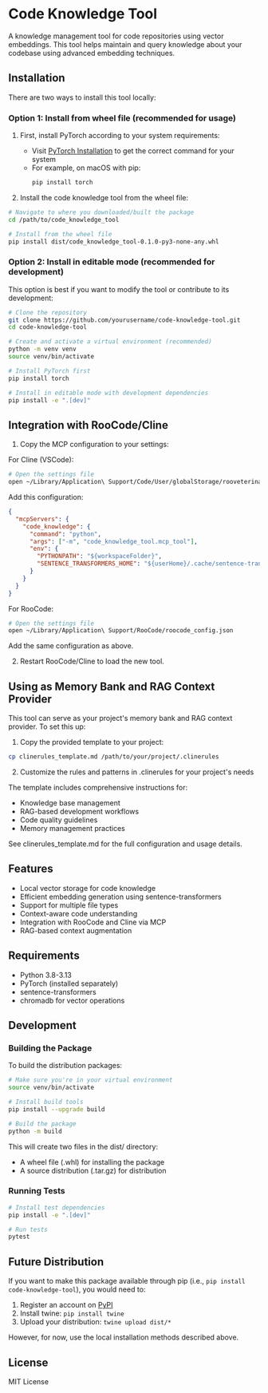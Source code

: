 # Code Knowledge Tool

A knowledge management tool for code repositories using vector embeddings. This tool helps maintain and query knowledge about your codebase using advanced embedding techniques.

## Installation

There are two ways to install this tool locally:

### Option 1: Install from wheel file (recommended for usage)

1. First, install PyTorch according to your system requirements:
   - Visit [PyTorch Installation](https://pytorch.org/get-started/locally/) to get the correct command for your system
   - For example, on macOS with pip:
     ```bash
     pip install torch
     ```

2. Install the code knowledge tool from the wheel file:
```bash
# Navigate to where you downloaded/built the package
cd /path/to/code_knowledge_tool

# Install from the wheel file
pip install dist/code_knowledge_tool-0.1.0-py3-none-any.whl
```

### Option 2: Install in editable mode (recommended for development)

This option is best if you want to modify the tool or contribute to its development:

```bash
# Clone the repository
git clone https://github.com/yourusername/code-knowledge-tool.git
cd code-knowledge-tool

# Create and activate a virtual environment (recommended)
python -m venv venv
source venv/bin/activate

# Install PyTorch first
pip install torch

# Install in editable mode with development dependencies
pip install -e ".[dev]"
```

## Integration with RooCode/Cline

1. Copy the MCP configuration to your settings:

For Cline (VSCode):
```bash
# Open the settings file
open ~/Library/Application\ Support/Code/User/globalStorage/rooveterinaryinc.roo-cline/settings/cline_mcp_settings.json
```

Add this configuration:
```json
{
  "mcpServers": {
    "code_knowledge": {
      "command": "python",
      "args": ["-m", "code_knowledge_tool.mcp_tool"],
      "env": {
        "PYTHONPATH": "${workspaceFolder}",
        "SENTENCE_TRANSFORMERS_HOME": "${userHome}/.cache/sentence-transformers"
      }
    }
  }
}
```

For RooCode:
```bash
# Open the settings file
open ~/Library/Application\ Support/RooCode/roocode_config.json
```
Add the same configuration as above.

2. Restart RooCode/Cline to load the new tool.

## Using as Memory Bank and RAG Context Provider

This tool can serve as your project's memory bank and RAG context provider. To set this up:

1. Copy the provided template to your project:
```bash
cp clinerules_template.md /path/to/your/project/.clinerules
```

2. Customize the rules and patterns in .clinerules for your project's needs

The template includes comprehensive instructions for:
- Knowledge base management
- RAG-based development workflows
- Code quality guidelines
- Memory management practices

See clinerules_template.md for the full configuration and usage details.

## Features

- Local vector storage for code knowledge
- Efficient embedding generation using sentence-transformers
- Support for multiple file types
- Context-aware code understanding
- Integration with RooCode and Cline via MCP
- RAG-based context augmentation

## Requirements

- Python 3.8-3.13
- PyTorch (installed separately)
- sentence-transformers
- chromadb for vector operations

## Development

### Building the Package

To build the distribution packages:
```bash
# Make sure you're in your virtual environment
source venv/bin/activate

# Install build tools
pip install --upgrade build

# Build the package
python -m build
```

This will create two files in the dist/ directory:
- A wheel file (.whl) for installing the package
- A source distribution (.tar.gz) for distribution

### Running Tests

```bash
# Install test dependencies
pip install -e ".[dev]"

# Run tests
pytest
```

## Future Distribution

If you want to make this package available through pip (i.e., `pip install code-knowledge-tool`), you would need to:
1. Register an account on [PyPI](https://pypi.org)
2. Install twine: `pip install twine`
3. Upload your distribution: `twine upload dist/*`

However, for now, use the local installation methods described above.

## License

MIT License